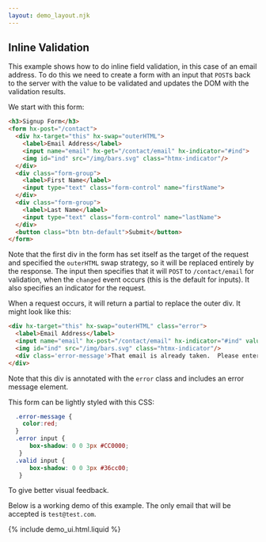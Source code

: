 ```yaml
---
layout: demo_layout.njk
---
```

        
## Inline Validation

This example shows how to do inline field validation, in this case of an email address.  To do this
we need to create a form with an input that `POST`s back to the server with the value to be validated
and updates the DOM with the validation results.

We start with this form:

```html
<h3>Signup Form</h3>
<form hx-post="/contact">
  <div hx-target="this" hx-swap="outerHTML">
    <label>Email Address</label>
    <input name="email" hx-get="/contact/email" hx-indicator="#ind">
    <img id="ind" src="/img/bars.svg" class="htmx-indicator"/>
  </div>
  <div class="form-group">
    <label>First Name</label>
    <input type="text" class="form-control" name="firstName">
  </div>
  <div class="form-group">
    <label>Last Name</label>
    <input type="text" class="form-control" name="lastName">
  </div>
  <button class="btn btn-default">Submit</button>
</form>
```
Note that the first div in the form has set itself as the target of the request and specified the `outerHTML`
swap strategy, so it will be replaced entirely by the response.  The input then specifies that it will
`POST` to `/contact/email` for validation, when the `changed` event occurs (this is the default for inputs).
It also specifies an indicator for the request.

When a request occurs, it will return a partial to replace the outer div.  It might look like this:

```html
<div hx-target="this" hx-swap="outerHTML" class="error">
  <label>Email Address</label>
  <input name="email" hx-post="/contact/email" hx-indicator="#ind" value="test@foo.com">
  <img id="ind" src="/img/bars.svg" class="htmx-indicator"/>
  <div class='error-message'>That email is already taken.  Please enter another email.</div>
</div> 
```

Note that this div is annotated with the `error` class and includes an error message element.

This form can be lightly styled with this CSS:

```css
  .error-message {
    color:red;
  }
  .error input {
      box-shadow: 0 0 3px #CC0000;
   }
  .valid input {
      box-shadow: 0 0 3px #36cc00;
   }
```

To give better visual feedback.

Below is a working demo of this example.  The only email that will be accepted is `test@test.com`.

<style>
  .error-message {
    color:red;
  }
  .error input {
      box-shadow: 0 0 3px #CC0000;
   }
  .valid input {
      box-shadow: 0 0 3px #36cc00;
   }
</style>

{% include demo_ui.html.liquid %}

<script>

    //=========================================================================
    // Fake Server Side Code
    //=========================================================================

    // routes
    init("/demo", function(request, params){
      return demoTemplate();
    });

    onPost("/contact", function(request, params){
      return formTemplate();
    });
    
    onGet(/\/contact\/email.*/, function(request, params){
        var email = params['email'];
        if(!/\S+@\S+\.\S+/.test(email)) {
          return emailInputTemplate(email, "Please enter a valid email address");
        } else if(email != "test@test.com") {
          return emailInputTemplate(email, "That email is already taken.  Please enter another email.");
        } else {
          return emailInputTemplate(email);
        }
     });
    
    // templates
    function demoTemplate() {
        
        return `<h3>Signup Form</h3><p>Enter an email into the input below and on tab out it will be validated.  Only "test@test.com" will pass.</p> ` + formTemplate();
    }
    
    function formTemplate() {
      return `<form hx-post="/contact">
  <div hx-target="this" hx-swap="outerHTML">
    <label>Email Address</label>
    <input name="email" hx-get="/contact/email" hx-indicator="#ind">
    <img id="ind" src="/img/bars.svg" class="htmx-indicator"/>
  </div>
  <div class="form-group">
    <label>First Name</label>
    <input type="text" class="form-control" name="firstName">
  </div>
  <div class="form-group">
    <label>Last Name</label>
    <input type="text" class="form-control" name="lastName">
  </div>
  <button class="btn btn-default" disabled>Submit</button>
</form>`;
    }
    
        function emailInputTemplate(val, errorMsg) {
            return `<div hx-target="this" hx-swap="outerHTML" class="${errorMsg ? "error" : "valid"}">
  <label>Email Address</label>
  <input name="email" hx-get="/contact/email" hx-indicator="#ind" value="${val}">
  <img id="ind" src="/img/bars.svg" class="htmx-indicator"/>
  ${errorMsg ? ("<div class='error-message'>" + errorMsg + "</div>") : ""}
</div>`;
        }
</script>
